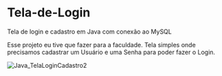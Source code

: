 # Tela-de-Login
Tela de login e cadastro em Java com conexão ao MySQL

Esse projeto eu tive que fazer para a faculdade. Tela simples onde precisamos cadastrar um Usuário e uma Senha para poder fazer o Login.


![Java_TelaLoginCadastro2](https://github.com/Andysfukner/Tela-de-Login/assets/99680522/62b2702e-1eb7-4bf4-92b7-135341116c3b)
